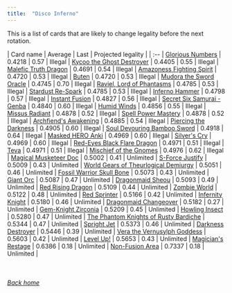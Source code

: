 ```yaml
---
title:  "Disco Inferno"
---
```


This is a list of cards that are likely to change legality before the next rotation.

| Card name | Average | Last | Projected legality |
| :-- |
[Glorious Numbers](https://db.ygoprodeck.com/card/?search=Glorious%20Numbers) | 0.4218 | 0.57 | Illegal |
[Kycoo the Ghost Destroyer](https://db.ygoprodeck.com/card/?search=Kycoo%20the%20Ghost%20Destroyer) | 0.4405 | 0.55 | Illegal |
[Malefic Truth Dragon](https://db.ygoprodeck.com/card/?search=Malefic%20Truth%20Dragon) | 0.4691 | 0.54 | Illegal |
[Amazoness Fighting Spirit](https://db.ygoprodeck.com/card/?search=Amazoness%20Fighting%20Spirit) | 0.4720 | 0.53 | Illegal |
[Buten](https://db.ygoprodeck.com/card/?search=Buten) | 0.4720 | 0.53 | Illegal |
[Mudora the Sword Oracle](https://db.ygoprodeck.com/card/?search=Mudora%20the%20Sword%20Oracle) | 0.4745 | 0.70 | Illegal |
[Raviel, Lord of Phantasms](https://db.ygoprodeck.com/card/?search=Raviel,%20Lord%20of%20Phantasms) | 0.4785 | 0.53 | Illegal |
[Stardust Re-Spark](https://db.ygoprodeck.com/card/?search=Stardust%20Re-Spark) | 0.4785 | 0.53 | Illegal |
[Inferno Hammer](https://db.ygoprodeck.com/card/?search=Inferno%20Hammer) | 0.4798 | 0.57 | Illegal |
[Instant Fusion](https://db.ygoprodeck.com/card/?search=Instant%20Fusion) | 0.4827 | 0.56 | Illegal |
[Secret Six Samurai - Genba](https://db.ygoprodeck.com/card/?search=Secret%20Six%20Samurai%20-%20Genba) | 0.4840 | 0.60 | Illegal |
[Humid Winds](https://db.ygoprodeck.com/card/?search=Humid%20Winds) | 0.4856 | 0.55 | Illegal |
[Missus Radiant](https://db.ygoprodeck.com/card/?search=Missus%20Radiant) | 0.4878 | 0.52 | Illegal |
[Spell Power Mastery](https://db.ygoprodeck.com/card/?search=Spell%20Power%20Mastery) | 0.4878 | 0.52 | Illegal |
[Archfiend's Awakening](https://db.ygoprodeck.com/card/?search=Archfiend's%20Awakening) | 0.4885 | 0.54 | Illegal |
[Piercing the Darkness](https://db.ygoprodeck.com/card/?search=Piercing%20the%20Darkness) | 0.4905 | 0.60 | Illegal |
[Soul Devouring Bamboo Sword](https://db.ygoprodeck.com/card/?search=Soul%20Devouring%20Bamboo%20Sword) | 0.4918 | 0.64 | Illegal |
[Masked HERO Anki](https://db.ygoprodeck.com/card/?search=Masked%20HERO%20Anki) | 0.4969 | 0.60 | Illegal |
[Silver's Cry](https://db.ygoprodeck.com/card/?search=Silver's%20Cry) | 0.4969 | 0.60 | Illegal |
[Red-Eyes Black Flare Dragon](https://db.ygoprodeck.com/card/?search=Red-Eyes%20Black%20Flare%20Dragon) | 0.4971 | 0.51 | Illegal |
[Teva](https://db.ygoprodeck.com/card/?search=Teva) | 0.4971 | 0.51 | Illegal |
[Mischief of the Gnomes](https://db.ygoprodeck.com/card/?search=Mischief%20of%20the%20Gnomes) | 0.4976 | 0.62 | Illegal |
[Magical Musketeer Doc](https://db.ygoprodeck.com/card/?search=Magical%20Musketeer%20Doc) | 0.5002 | 0.41 | Unlimited |
[S-Force Justify](https://db.ygoprodeck.com/card/?search=S-Force%20Justify) | 0.5009 | 0.43 | Unlimited |
[World Gears of Theurlogical Demiurgy](https://db.ygoprodeck.com/card/?search=World%20Gears%20of%20Theurlogical%20Demiurgy) | 0.5051 | 0.46 | Unlimited |
[Fossil Warrior Skull Bone](https://db.ygoprodeck.com/card/?search=Fossil%20Warrior%20Skull%20Bone) | 0.5073 | 0.43 | Unlimited |
[Giant Orc](https://db.ygoprodeck.com/card/?search=Giant%20Orc) | 0.5087 | 0.47 | Unlimited |
[Dragonmaid Sheou](https://db.ygoprodeck.com/card/?search=Dragonmaid%20Sheou) | 0.5093 | 0.49 | Unlimited |
[Red Rising Dragon](https://db.ygoprodeck.com/card/?search=Red%20Rising%20Dragon) | 0.5109 | 0.44 | Unlimited |
[Zombie World](https://db.ygoprodeck.com/card/?search=Zombie%20World) | 0.5122 | 0.48 | Unlimited |
[Red Sprinter](https://db.ygoprodeck.com/card/?search=Red%20Sprinter) | 0.5166 | 0.42 | Unlimited |
[Infernity Knight](https://db.ygoprodeck.com/card/?search=Infernity%20Knight) | 0.5180 | 0.46 | Unlimited |
[Dragonmaid Changeover](https://db.ygoprodeck.com/card/?search=Dragonmaid%20Changeover) | 0.5182 | 0.27 | Unlimited |
[Gem-Knight Zirconia](https://db.ygoprodeck.com/card/?search=Gem-Knight%20Zirconia) | 0.5209 | 0.45 | Unlimited |
[Howling Insect](https://db.ygoprodeck.com/card/?search=Howling%20Insect) | 0.5280 | 0.47 | Unlimited |
[The Phantom Knights of Rusty Bardiche](https://db.ygoprodeck.com/card/?search=The%20Phantom%20Knights%20of%20Rusty%20Bardiche) | 0.5344 | 0.47 | Unlimited |
[Spright Jet](https://db.ygoprodeck.com/card/?search=Spright%20Jet) | 0.5373 | 0.46 | Unlimited |
[Darkness Destroyer](https://db.ygoprodeck.com/card/?search=Darkness%20Destroyer) | 0.5446 | 0.39 | Unlimited |
[Vera the Vernusylph Goddess](https://db.ygoprodeck.com/card/?search=Vera%20the%20Vernusylph%20Goddess) | 0.5603 | 0.42 | Unlimited |
[Level Up!](https://db.ygoprodeck.com/card/?search=Level%20Up!) | 0.5653 | 0.43 | Unlimited |
[Magician's Restage](https://db.ygoprodeck.com/card/?search=Magician's%20Restage) | 0.6386 | 0.18 | Unlimited |
[Non-Fusion Area](https://db.ygoprodeck.com/card/?search=Non-Fusion%20Area) | 0.7337 | 0.18 | Unlimited |

<br>

###### [Back home](index)